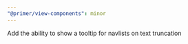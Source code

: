 ```yaml
---
"@primer/view-components": minor
---
```


Add the ability to show a tooltip for navlists on text truncation
